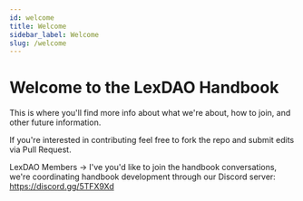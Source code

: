```yaml
---
id: welcome
title: Welcome
sidebar_label: Welcome
slug: /welcome
---
```


# Welcome to the LexDAO Handbook

This is where you'll find more info about what we're about, how to join, and other future information.

If you're interested in contributing feel free to fork the repo and submit edits via Pull Request.

LexDAO Members -> I've you'd like to join the handbook conversations, we're coordinating handbook development through our Discord server: https://discord.gg/5TFX9Xd
